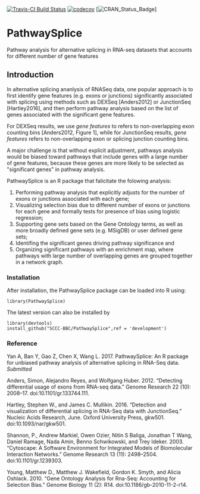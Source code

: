 [![Travis-CI Build Status](https://travis-ci.org/SCCC-BBC/PathwaySplice.svg?branch=master)](https://travis-ci.org/SCCC-BBC/PathwaySplice)
[![codecov](https://codecov.io/github/SCCC-BBC/PathwaySplice/coverage.svg?branch=master)](https://codecov.io/github/SCCC-BBC/PathwaySplice)
[![CRAN_Status_Badge](http://www.r-pkg.org/badges/version/PathwaySplice)]

# PathwaySplice
Pathway analysis for alternative splicing in RNA-seq datasets that accounts for different number of gene features

## Introduction

In alternative splicing ananlysis of RNASeq data, one popular approach is to first identify gene features (e.g. exons or junctions) significantly associated with splicing using methods such as DEXSeq [Anders2012] or JunctionSeq [Hartley2016], and then perform pathway analysis based on the list of genes associated with the significant gene features. 

For DEXSeq results, we use _gene features_ to refers to non-overlapping exon counting bins [Anders2012, Figure 1], while for JunctionSeq results, _gene features_ refers to non-overlapping exon or splicing junction counting bins. 

A major challenge is that without explicit adjustment, pathways analysis would be biased toward pathways that include genes with a large number of gene features, because these genes are more likely to be selected as "significant genes" in pathway analysis.  

PathwaySplice is an R package that falicitate the folowing analysis: 

1. Performing pathway analysis that explicitly adjusts for the number of exons or junctions associated with each gene; 
2. Visualizing selection bias due to different number of exons or junctions for each gene and formally tests for presence of bias using logistic regression; 
3. Supporting gene sets based on the Gene Ontology terms, as well as more broadly defined gene sets (e.g. MSigDB) or user defined gene sets; 
4. Identifing the significant genes driving pathway significance and 
5. Organizing significant pathways with an enrichment map, where pathways with large number of overlapping genes are grouped together in a network graph.

### Installation

After installation, the PathwaySplice package can be loaded into R using:
```{r eval=TRUE, message=FALSE, warning=FALSE, results='hide'}
library(PathwaySplice)
```

The latest version can also be installed by 
```{r eval=FALSE, message=FALSE, warning=FALSE, results='hide'}
library(devtools)
install_github("SCCC-BBC/PathwaySplice",ref = 'development')
```

### Reference
Yan A, Ban Y, Gao Z, Chen X, Wang L. 2017. PathwaySplice: An R package for unbiased pathway analysis of alternative splicing in RNA-Seq data. _Submitted_

Anders, Simon, Alejandro Reyes, and Wolfgang Huber. 2012. “Detecting differential usage of exons from RNA-seq data.” Genome Research 22 (10): 2008–17. doi:10.1101/gr.133744.111.

Hartley, Stephen W., and James C. Mullikin. 2016. “Detection and visualization of differential splicing in RNA-Seq data with JunctionSeq.” Nucleic Acids Research, June. Oxford University Press, gkw501. doi:10.1093/nar/gkw501.

Shannon, P., Andrew Markiel, Owen Ozier, Nitin S Baliga, Jonathan T Wang, Daniel Ramage, Nada Amin, Benno Schwikowski, and Trey Ideker. 2003. “Cytoscape: A Software Environment for Integrated Models of Biomolecular Interaction Networks.” Genome Research 13 (11): 2498–2504. doi:10.1101/gr.1239303.

Young, Matthew D., Matthew J. Wakefield, Gordon K. Smyth, and Alicia Oshlack. 2010. “Gene Ontology Analysis for Rna-Seq: Accounting for Selection Bias.” Genome Biology 11 (2): R14. doi:10.1186/gb-2010-11-2-r14.

<!-- Usage: rmarkdown::render("vignettes/tutorial.Rmd", output_format="all") --> 
<!-- Usage: rmarkdown::render("vignettes/tutorial.Rmd", output_format="all",encoding="utf8")(on windows) -->